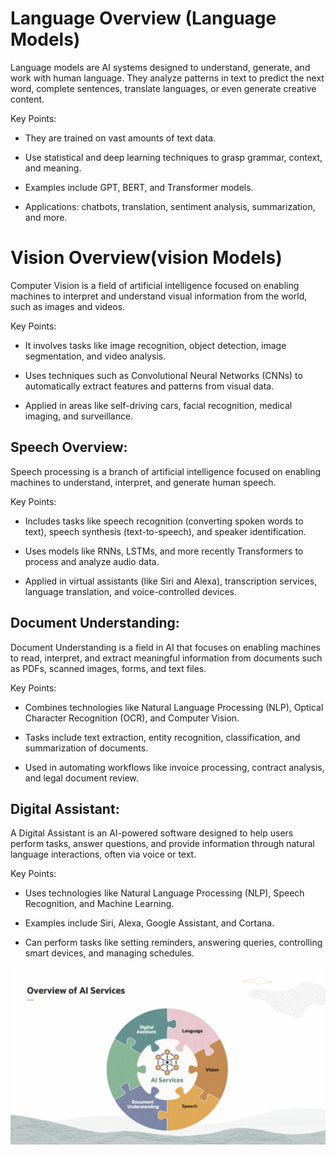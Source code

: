 
# Language Overview (Language Models)

Language models are AI systems designed to understand, generate, and work with human language. They analyze patterns in text to predict the next word, complete sentences, translate languages, or even generate creative content.

Key Points:

  * They are trained on vast amounts of text data.

  * Use statistical and deep learning techniques to grasp grammar, context, and meaning.

  *  Examples include GPT, BERT, and Transformer models.

  * Applications: chatbots, translation, sentiment analysis, summarization, and more.



  # Vision Overview(vision Models)

   Computer Vision is a field of artificial intelligence focused on enabling machines to interpret and understand visual information from the world, such as images and videos.

 Key Points:

   * It involves tasks like image recognition, object detection, image segmentation, and video analysis.

   * Uses techniques such as Convolutional Neural Networks (CNNs) to automatically extract features and patterns from visual data.

   * Applied in areas like self-driving cars, facial recognition, medical imaging, and surveillance.




## Speech Overview:

Speech processing is a branch of artificial intelligence focused on enabling machines to understand, interpret, and generate human speech.

 Key Points:

  * Includes tasks like speech recognition (converting spoken words to text), speech synthesis (text-to-speech), and speaker identification.

  * Uses models like RNNs, LSTMs, and more recently Transformers to process and analyze audio data.

  * Applied in virtual assistants (like Siri and Alexa), transcription services, language translation, and voice-controlled devices.


## Document Understanding:

Document Understanding is a field in AI that focuses on enabling machines to read, interpret, and extract meaningful information from documents such as PDFs, scanned images, forms, and text files.


Key Points:

  * Combines technologies like Natural Language Processing (NLP), Optical Character Recognition (OCR), and Computer Vision.

  * Tasks include text extraction, entity recognition, classification, and summarization of documents.

  * Used in automating workflows like invoice processing, contract analysis, and legal document review.



## Digital Assistant:

A Digital Assistant is an AI-powered software designed to help users perform tasks, answer questions, and provide information through natural language interactions, often via voice or text.

Key Points:

  * Uses technologies like Natural Language Processing (NLP), Speech Recognition, and Machine Learning.

  * Examples include Siri, Alexa, Google Assistant, and Cortana.

  * Can perform tasks like setting reminders, answering queries, controlling smart devices, and managing schedules.

![Ai](../images/ai_model.png)